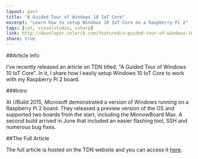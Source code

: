 ```yaml
---
layout: post
title: "A Guided Tour of Windows 10 IoT Core"
excerpt: "Learn how to setup Windows 10 IoT Core on a Raspberry Pi 2"
tags: [iot, visualstudio, csharp]
link: http://developer.telerik.com/featured/a-guided-tour-of-windows-10-iot-core/
share: true
---
```

##Article Info

I’ve recently released an article on TDN titled, "A Guided Tour of Windows 10 IoT Core". In it, I share how I easily setup Windows 10 IoT Core to work with my Raspberry Pi 2 board.

###Intro

At //Build 2015, Microsoft demonstrated a version of Windows running on a Raspberry Pi 2 board. They released a preview version of the OS and supported two boards from the start, including the MinnowBoard Max. A second build arrived in June that included an easier flashing tool, SSH and numerous bug fixes.

##The Full Article

The full article is hosted on the TDN website and you can access it [here](http://developer.telerik.com/featured/a-guided-tour-of-windows-10-iot-core/).